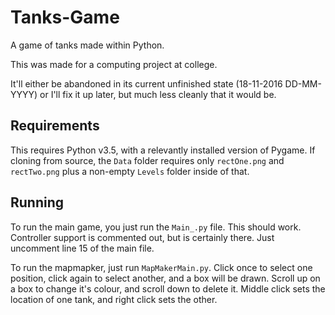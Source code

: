 # Tanks-Game
A game of tanks made within Python.

This was made for a computing project at college.

It'll either be abandoned in its current unfinished state (18-11-2016 DD-MM-YYYY) or I'll fix it up later, but much less cleanly that it would be.

## Requirements
This requires Python v3.5, with a relevantly installed version of Pygame. If cloning from source, the `Data` folder requires only `rectOne.png` and `rectTwo.png` plus a non-empty `Levels` folder inside of that.

## Running
To run the main game, you just run the `Main_.py` file. This should work. Controller support is commented out, but is certainly there. Just uncomment line 15 of the main file.

To run the mapmapker, just run `MapMakerMain.py`. Click once to select one position, click again to select another, and a box will be drawn. Scroll up on a box to change it's colour, and scroll down to delete it. Middle click sets the location of one tank, and right click sets the other.

